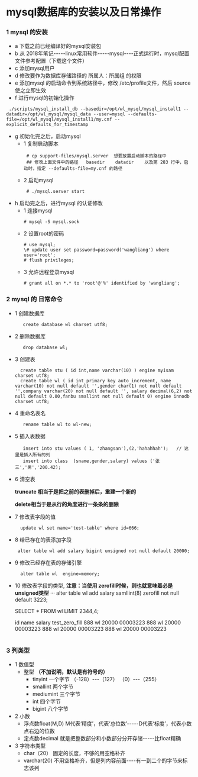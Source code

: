 # mysql数据库的安装以及日常操作
### 1 mysql 的安装
   -  a 下载之前已经编译好的mysql安装包
   -  b 从 2018年笔记-----linux常用软件-----mysql----正式运行时，mysql配置文件参考配置（下载这个文件）
   -  c 添加mysql用户
   -  d 修改要作为数据库存储路径的 所属人：所属组 的权限
   -  e 添加mysql 的启动命令到系统路径中，修改  /etc/profile文件，然后 source 使之立即生效
   -  f 进行mysql的初始化操作
```
 ./scripts/mysql_install_db --basedir=/opt/wl_mysql/mysql_install1 --datadir=/opt/wl_mysql/mysql_data --user=mysql --defaults-file=/opt/wl_mysql/mysql_install1/my.cnf --explicit_defaults_for_timestamp 
```
   -  g 初始化完之后，启动mysql
      - 1 复制启动脚本
        ```
         # cp support-files/mysql.server  想要放置启动脚本的路径中
         ## 修改上面文件中的路径   basedir    datadir    以及第 283 行中，启动时，指定 --defaults-file=my.cnf 的路径
        ```
      - 2 启动mysql
        ```
         # ./mysql.server start
        ```
   -  h 启动完之后，进行mysql 的认证修改
      - 1 连接mysql 
        ```
        # mysql -S mysql.sock
        ```
      - 2 设置root的密码
        ```
        # use mysql;
        \# update user set password=password('wangliang') where user='root';
        # flush privileges;
        ```
      - 3 允许远程登录mysql
        ```
        # grant all on *.* to 'root'@'%' identified by 'wangliang';
        ```


### 2 mysql 的 日常命令

  -   1  创建数据库 
         ```
       		create database wl charset utf8;
         ```    
  -   2  删除数据库  
  		 ``` 
			drop database wl;
         ```
  -   3  创建表
         ```
           create table stu ( id int,name varchar(10) ) engine myisam charset utf8;
           create table wl ( id int primary key auto_increment, name varchar(10) not null default '',gender char(1) not null default '',company varchar(20) not null default '', salary decimal(6,2) not null default 0.00,fanbu smallint not null default 0) engine innodb charset utf8;
         ```
  -   4  重命名表名
         ```
            rename table wl to wl-new;
         ```
  -   5  插入表数据
    	 ```
            insert into stu values ( 1, 'zhangsan'),(2,'hahahhah');   // 这里是插入所有的列
            insert into class  (sname,gender,salary) values ('张三','男','200.42);
         ```
  -   6  清空表   
  
       **truncate 相当于是把之前的表删掉后，重建一个新的**   
       
       **delete相当于是从行的角度进行一条条的删除**
  -   7  修改表字段的值
      ```
        update wl set name='test-table' where id=666;
	  ```
  -   8  给已存在的表添加字段
      ```
       alter table wl add salary bigint unsigned not null default 20000;
      ```
  -   9  修改已经存在表的存储引擎
  	  ```
        alter table wl  engine=memory;
      ```
  -   10  修改表字段的类型, **注意：当使用 zerofill时候，则也就意味着必是unsigned类型**
      ···
         alter table wl add salary samllint(8) zerofill not null default 3223;
        
         SELECT * FROM wl LIMIT 2344,4;

         id	name	salary	test_zero_fill
		 888	wl	20000	00003223
		 888	wl	20000	00003223
		 888	wl	20000	00003223
		 888	wl	20000	00003223
      ```

### 3  列类型
   -  1 数值型
      -  整型 **（不加说明，默认是有符号的）**
         - tinyint   一个字节   （-128）---（127）    （0）---（255）
         - smallint  两个字节
         - mediumint  三个字节
         - int        四个字节
         - bigint     八个字节
   -   2 小数
       - 浮点数float(M,D)  M代表‘精度’，代表‘总位数’-----D代表‘标度’，代表小数点右边的位数
       - 定点数decimal   就是把整数部分和小数部分分开存储-----比float精确
   -   3  字符串类型
       -  char（20）  固定的长度，不够的用空格补齐
       -  varchar(20)  不用空格补齐，但是列内容前面----有一到二个的字节来标志该列     